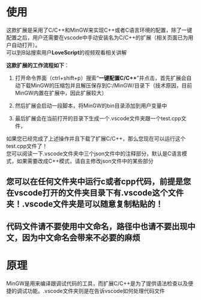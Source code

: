 # 使用

这款扩展是采用了C/C++和MinGW来实现C++或者C语言环境的配置，除了一键配置之后，用户还需要在vscode中手动安装名为C/C++的扩展（相关页面已为用户自动打开）。</br>
可以到B站搜索用户**LoveScript**的视频观看相关讲解

**这款扩展的工作流程如下**：</br>

1. 打开命令界面（ctrl+shift+p）搜索“**一键配置C/C++**”并点击，首先扩展会自动下载MinGW的压缩包并且解压保存到C:/MinGW/目录下（技术原因，目前MinGW内置在扩展中，因此扩展较大）

2. 然后扩展会启动一段脚本，将MinGW的bin目录添加到用户变量中

3. 最后扩展会在当前打开的目录下生成一个.vscode文件夹跟一个test.cpp文件，</br>

如果您已经完成了上述操作并且下载了扩展C/C++，那么您现在可以运行这个test.cpp文件了！</br>
您可以阅读一下.vscode文件夹中三个json文件中的注释部分，默认是C语言模式，如果需要改成C++模式，请自主修改json文件中的某些部分
## 您可以在任何文件夹中运行c或者cpp代码，前提是您在vscode打开的文件夹目录下有.vscode这个文件夹！.vscode文件夹是可以随意复制粘贴的！
## 代码文件请不要使用中文命名，路径中也请不要出现中文，因为中文命名会带来不必要的麻烦

# 原理

MinGW是用来编译跟调试代码的工具，而扩展C/C++是为了提供语法检查以及便捷的调试功能。.vscode文件夹则是在告诉vscode如何处理代码文件</br>
